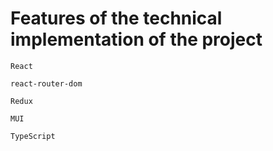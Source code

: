 # Features of the technical implementation of the project

`React`

`react-router-dom`

`Redux`

`MUI`

`TypeScript`